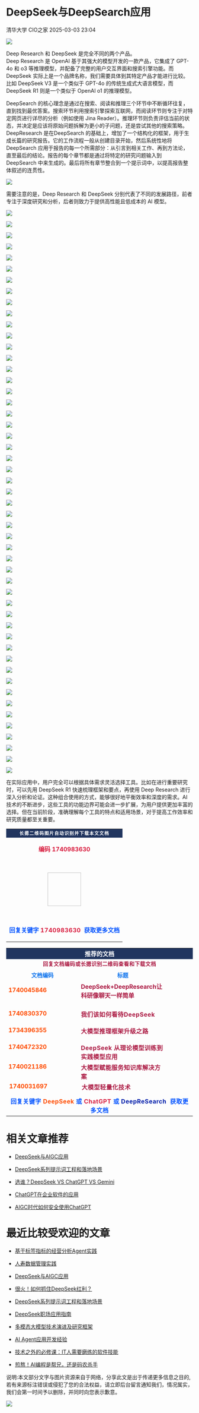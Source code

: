 #  DeepSeek与DeepSearch应用   
清华大学  CIO之家   2025-03-03 23:04  
  
![](https://mmbiz.qpic.cn/sz_mmbiz_gif/z41OKKvYQO5S2StIPI3OlvoNn51rAeyo3caPFK6UQzicZxjSJV6Qq58SIcD6iaoQl9GeRBIGWJJjdiaNMy1hyiabDg/640?wx_fmt=gif&from=appmsg "")  
  
  
Deep Research 和 DeepSeek 是完全不同的两个产品。  
Deep Research 是 OpenAI 基于其强大的模型开发的一款产品，它集成了 GPT-4o 和 o3 等推理模型，并配备了完整的用户交互界面和搜索引擎功能。而 DeepSeek 实际上是一个品牌名称，我们需要具体到其特定产品才能进行比较。比如 DeepSeek V3 是一个类似于 GPT-4o 的传统生成式大语言模型，而 DeepSeek R1 则是一个类似于 OpenAI o1 的推理模型。  
  
DeepSearch 的核心理念是通过在搜索、阅读和推理三个环节中不断循环往复，直到找到最优答案。搜索环节利用搜索引擎探索互联网，而阅读环节则专注于对特定网页进行详尽的分析（例如使用 Jina Reader）。推理环节则负责评估当前的状态，并决定是应该将原始问题拆解为更小的子问题，还是尝试其他的搜索策略。DeepResearch 是在DeepSearch 的基础上，增加了一个结构化的框架，用于生成长篇的研究报告。它的工作流程一般从创建目录开始，然后系统性地将 DeepSearch 应用于报告的每一个所需部分：从引言到相关工作、再到方法论，直至最后的结论。报告的每个章节都是通过将特定的研究问题输入到 DeepSearch 中来生成的。最后将所有章节整合到一个提示词中，以提高报告整体叙述的连贯性。  
  
![](https://mmbiz.qpic.cn/sz_mmbiz_png/z41OKKvYQO797AJAGEXsibEP1UFibn9kNCiaSSNpoibFpybLRl7DB4tLNsHp4iaGiaduuwBPwl6iaicYxb7r3YjyricaLLA/640?wx_fmt=png&from=appmsg "")  
  
  
需要注意的是，Deep Research 和 DeepSeek 分别代表了不同的发展路径，前者专注于深度研究和分析，后者则致力于提供高性能且低成本的 AI 模型。  
  
![](https://mmbiz.qpic.cn/sz_mmbiz_png/z41OKKvYQO797AJAGEXsibEP1UFibn9kNCvxV0sibWOjZGEiaVmzmmQqEXTLouiaGHEgNZEd3kfoYKLHVn5RjW1hk0A/640?wx_fmt=png&from=appmsg "")  
  
![](https://mmbiz.qpic.cn/sz_mmbiz_png/z41OKKvYQO797AJAGEXsibEP1UFibn9kNCXwGfIia9T9f73iag4KVZWgxBEQRpp73TB9SHYvlXmvcm3RyJPKxBKSRw/640?wx_fmt=png&from=appmsg "")  
  
![](https://mmbiz.qpic.cn/sz_mmbiz_png/z41OKKvYQO797AJAGEXsibEP1UFibn9kNCJU6iaQZlD8FY11E0m2gviaQRSW14DR2WKBEk4kicmUXCmNbLRl5tBUibRA/640?wx_fmt=png&from=appmsg "")  
  
![](https://mmbiz.qpic.cn/sz_mmbiz_png/z41OKKvYQO797AJAGEXsibEP1UFibn9kNCCZWHPwcRCO8iaroan7E7iaY8Se2d70AqlJ5JW88fKRpzuGHtFTh6ibtIw/640?wx_fmt=png&from=appmsg "")  
  
![](https://mmbiz.qpic.cn/sz_mmbiz_png/z41OKKvYQO797AJAGEXsibEP1UFibn9kNCGNRBseej7efOufFa7cpVqkERcnZvxJ0Molg4icsrUJRPggtQ7ckjffQ/640?wx_fmt=png&from=appmsg "")  
  
  
![](https://mmbiz.qpic.cn/sz_mmbiz_png/z41OKKvYQO797AJAGEXsibEP1UFibn9kNCXu7T6Ah94Qcf6IqJbePwMoRBzOJJBCGibZgxje4vnaaX9u55QHy58tQ/640?wx_fmt=png&from=appmsg "")  
  
![](https://mmbiz.qpic.cn/sz_mmbiz_png/z41OKKvYQO797AJAGEXsibEP1UFibn9kNCrWAK3jZyAyr7ia9sVibZRuticljoUpt1l7XRriaZdicjeAJOIj2htBibZSVA/640?wx_fmt=png&from=appmsg "")  
  
![](https://mmbiz.qpic.cn/sz_mmbiz_png/z41OKKvYQO797AJAGEXsibEP1UFibn9kNCECEqoyg1uXO4wvk4KtHtZH6dKo8LoZedD9RibAYicLUEQoiaaO48DLtDA/640?wx_fmt=png&from=appmsg "")  
  
![](https://mmbiz.qpic.cn/sz_mmbiz_png/z41OKKvYQO797AJAGEXsibEP1UFibn9kNCG1pyfibKXw3aGg590MU16OTIdBGNVjEHqjD3IdaibaNgQtOlQe5n0s3Q/640?wx_fmt=png&from=appmsg "")  
  
![](https://mmbiz.qpic.cn/sz_mmbiz_png/z41OKKvYQO797AJAGEXsibEP1UFibn9kNCVzu1ApDzOzeic5Fk7icGjrNHkkzhcRpVzP6vN1zppRqJDSOQYtYwv0Vw/640?wx_fmt=png&from=appmsg "")  
  
![](https://mmbiz.qpic.cn/sz_mmbiz_png/z41OKKvYQO797AJAGEXsibEP1UFibn9kNCBw3O0FmISficqtod3QEweTaum3FTohibWGYMXfgiahobXxO0SzmrAEw9Q/640?wx_fmt=png&from=appmsg "")  
  
![](https://mmbiz.qpic.cn/sz_mmbiz_png/z41OKKvYQO797AJAGEXsibEP1UFibn9kNCm7xd5JOFEhCXpQouIrMjX1dia4VjSJ9rtOF0XaeCUdZxFTUpcPn0nGw/640?wx_fmt=png&from=appmsg "")  
  
![](https://mmbiz.qpic.cn/sz_mmbiz_png/z41OKKvYQO797AJAGEXsibEP1UFibn9kNCFZXcHiavPRwbSbotl7F2pHCTQbZZ1quxTvDMs8vVylhVBq65XhDoh2Q/640?wx_fmt=png&from=appmsg "")  
  
  
![](https://mmbiz.qpic.cn/sz_mmbiz_png/z41OKKvYQO797AJAGEXsibEP1UFibn9kNCL3w3WnMvvzsMjcxkZknUwsYI0oBAtGSANEX56r4VTQWapia5g6uLUUQ/640?wx_fmt=png&from=appmsg "")  
  
![](https://mmbiz.qpic.cn/sz_mmbiz_png/z41OKKvYQO797AJAGEXsibEP1UFibn9kNCXkhhzx3AeMPzfaMcsGicAavndm25RVFqbBxep6FrFib2uRiaNSCJ4JInA/640?wx_fmt=png&from=appmsg "")  
  
![](https://mmbiz.qpic.cn/sz_mmbiz_png/z41OKKvYQO797AJAGEXsibEP1UFibn9kNCtYq0bSVFmsrmFC6xZvuVHzcxGYw0IMYliajT01eLVTyYzt8xThgUEicw/640?wx_fmt=png&from=appmsg "")  
  
![](https://mmbiz.qpic.cn/sz_mmbiz_png/z41OKKvYQO797AJAGEXsibEP1UFibn9kNCJibIfoZVlA5mC8lG2miaztwKL5nekcuBImY8fBJeab1uIgINEtyO5oyQ/640?wx_fmt=png&from=appmsg "")  
  
![](https://mmbiz.qpic.cn/sz_mmbiz_png/z41OKKvYQO797AJAGEXsibEP1UFibn9kNCyrwlicumUgo6pwzZhelnf3Qw7lSfSgKt1lZTUYmYlGSlUJHe5hYb4Ig/640?wx_fmt=png&from=appmsg "")  
  
![](https://mmbiz.qpic.cn/sz_mmbiz_png/z41OKKvYQO797AJAGEXsibEP1UFibn9kNCg7l2ic4ky15tQeicvNPzOmClibHOHA8zicCHJJwxjI97lEaoOW7uicHgJfg/640?wx_fmt=png&from=appmsg "")  
  
  
![](https://mmbiz.qpic.cn/sz_mmbiz_png/z41OKKvYQO797AJAGEXsibEP1UFibn9kNCcc2A9x0CLLuOwQqCyzX708EOJLT5ZXibuxBIswT0qqvGelstwYFib9sQ/640?wx_fmt=png&from=appmsg "")  
  
![](https://mmbiz.qpic.cn/sz_mmbiz_png/z41OKKvYQO797AJAGEXsibEP1UFibn9kNC6jhuhicjEOy3d5dcOIeazdcib7VOwO4amXYmfFJCpfxxFnZZaicQbMoPQ/640?wx_fmt=png&from=appmsg "")  
  
![](https://mmbiz.qpic.cn/sz_mmbiz_png/z41OKKvYQO797AJAGEXsibEP1UFibn9kNC9xP4eZnw4eR519zeKcibzV3diatYEmN1yMLSsKhEITJXPADm2HpCkRqQ/640?wx_fmt=png&from=appmsg "")  
  
![](https://mmbiz.qpic.cn/sz_mmbiz_png/z41OKKvYQO797AJAGEXsibEP1UFibn9kNCko1UXN2ZBicm88wKL4qOGTbmu98nnvqoicuS9hfc7Zu7vSXSJVGEcdpg/640?wx_fmt=png&from=appmsg "")  
  
![](https://mmbiz.qpic.cn/sz_mmbiz_png/z41OKKvYQO797AJAGEXsibEP1UFibn9kNC49J4CU08GnAaA46t1chNV8wTW6ZecYavm67anGUFtib3oUh7XUkftLQ/640?wx_fmt=png&from=appmsg "")  
  
![](https://mmbiz.qpic.cn/sz_mmbiz_png/z41OKKvYQO797AJAGEXsibEP1UFibn9kNCY84iciaFH56ibc8CpQAVSmRzdpccoM5NSkLX5Zia5yeppbwTL4Nn8icqicPQ/640?wx_fmt=png&from=appmsg "")  
  
![](https://mmbiz.qpic.cn/sz_mmbiz_png/z41OKKvYQO797AJAGEXsibEP1UFibn9kNCU17db0e9NN1p3S7P3pVuIKAKS1ydagWjaUdvoSI0D1Ry6F4U3iahAfQ/640?wx_fmt=png&from=appmsg "")  
  
![](https://mmbiz.qpic.cn/sz_mmbiz_png/z41OKKvYQO797AJAGEXsibEP1UFibn9kNCMKWtBe7BUwYrrgibsv4ibcwGHHOic3piaxm7yZCkZpxPt6yiayNCgt8tUrw/640?wx_fmt=png&from=appmsg "")  
  
![](https://mmbiz.qpic.cn/sz_mmbiz_png/z41OKKvYQO797AJAGEXsibEP1UFibn9kNCoMT5l8uSVJvVbV1MibXM32AMR6KV7NqUy8FQxwSzKODicg50jT7p419g/640?wx_fmt=png&from=appmsg "")  
  
![](https://mmbiz.qpic.cn/sz_mmbiz_png/z41OKKvYQO797AJAGEXsibEP1UFibn9kNCFEzPLV6Z9Z0zTeuKH734WnGgnLibbuT9VZJlpSYKQ45HcLB7oM47f7g/640?wx_fmt=png&from=appmsg "")  
  
![](https://mmbiz.qpic.cn/sz_mmbiz_png/z41OKKvYQO797AJAGEXsibEP1UFibn9kNCcMmIjn57RHSfBnOy347RoZmZMGqUeyVdhknHDj19BbKicic9VcFJqTsA/640?wx_fmt=png&from=appmsg "")  
  
![](https://mmbiz.qpic.cn/sz_mmbiz_png/z41OKKvYQO797AJAGEXsibEP1UFibn9kNCiaicrOvDTUsic9OXQY0I7UrXAZLaVVOdqppSVRDiayiaRFmicicTF8RAAsGuA/640?wx_fmt=png&from=appmsg "")  
  
![](https://mmbiz.qpic.cn/sz_mmbiz_png/z41OKKvYQO797AJAGEXsibEP1UFibn9kNCFYJ1vjg8lSDCW6esna2eGqN3qUE2INAsSibSFRclPlk70YqHjr0BHGA/640?wx_fmt=png&from=appmsg "")  
  
![](https://mmbiz.qpic.cn/sz_mmbiz_png/z41OKKvYQO797AJAGEXsibEP1UFibn9kNCwPt6icewvfhq1asMVqNsj8FmQXLgyc1vqNyzvGicZA8IX0OmERBXic0sQ/640?wx_fmt=png&from=appmsg "")  
  
![](https://mmbiz.qpic.cn/sz_mmbiz_png/z41OKKvYQO797AJAGEXsibEP1UFibn9kNCcbHhvndvibHR1L6NBf165gsX6oiaIibgm5PzWFicj1QF4sibFB1w5xiaULtg/640?wx_fmt=png&from=appmsg "")  
  
![](https://mmbiz.qpic.cn/sz_mmbiz_png/z41OKKvYQO797AJAGEXsibEP1UFibn9kNCnI9HCLuYInQiap91uPfuTrKkzC7VaffpPXg6M8Gdnl8r58eswWJEvLw/640?wx_fmt=png&from=appmsg "")  
  
![](https://mmbiz.qpic.cn/sz_mmbiz_png/z41OKKvYQO797AJAGEXsibEP1UFibn9kNCficF0K6D8tbeYC3qqwCMn6dj1pvia4dicjVg6QzOruPgL0BLOwWSHGsbg/640?wx_fmt=png&from=appmsg "")  
  
![](https://mmbiz.qpic.cn/sz_mmbiz_png/z41OKKvYQO797AJAGEXsibEP1UFibn9kNCfgooyic28j4s55ibQsnJAp8ILcnpnY4K6iaX3D0xWdia75zJHXcIN9ClIA/640?wx_fmt=png&from=appmsg "")  
  
![](https://mmbiz.qpic.cn/sz_mmbiz_png/z41OKKvYQO797AJAGEXsibEP1UFibn9kNCUTmKKkh9QcEUDwicSPazddgsljpf3uA3sc2hF5yLNFmGpEA90ofacoA/640?wx_fmt=png&from=appmsg "")  
  
![](https://mmbiz.qpic.cn/sz_mmbiz_png/z41OKKvYQO797AJAGEXsibEP1UFibn9kNCqrBdaVPu4v0pFFfcpsfqganfsqtV2V8qY0axxtdOOog52RUYOJ6TZw/640?wx_fmt=png&from=appmsg "")  
  
![](https://mmbiz.qpic.cn/sz_mmbiz_png/z41OKKvYQO797AJAGEXsibEP1UFibn9kNCSG5TJs6nXyvB4HZRW9FFT86td6BveBn0ANx2WE8XkctHepm2cHDS2Q/640?wx_fmt=png&from=appmsg "")  
  
![](https://mmbiz.qpic.cn/sz_mmbiz_png/z41OKKvYQO797AJAGEXsibEP1UFibn9kNCt5AJqyB0lv8J89nXSVA7Y094CyHt5KAn2jW42hgrurEp8OvkBVib4Xg/640?wx_fmt=png&from=appmsg "")  
  
![](https://mmbiz.qpic.cn/sz_mmbiz_png/z41OKKvYQO797AJAGEXsibEP1UFibn9kNCibaAy4Z5Lqy9tSyK70icWExe07njWwVlhh6Fcp5hwz4rluLtpWgPqJqw/640?wx_fmt=png&from=appmsg "")  
  
![](https://mmbiz.qpic.cn/sz_mmbiz_png/z41OKKvYQO797AJAGEXsibEP1UFibn9kNCpxpIJJNhktqiaVkuOCcvXhjFs8nfca0J1cKlF1ZEVJyibEXR61c6Qp5w/640?wx_fmt=png&from=appmsg "")  
  
![](https://mmbiz.qpic.cn/sz_mmbiz_png/z41OKKvYQO797AJAGEXsibEP1UFibn9kNCCyr8Kr7wJHlORIkLWDpt38p6dOLftMqRM5hMyWTuBNF3IT0UOBgmLA/640?wx_fmt=png&from=appmsg "")  
  
![](https://mmbiz.qpic.cn/sz_mmbiz_png/z41OKKvYQO797AJAGEXsibEP1UFibn9kNCWuZKMHVSzF9EEPa1touZlVsWvNibMoOiaIkr5hicas7Ik69ibFrDG2rnHg/640?wx_fmt=png&from=appmsg "")  
  
![](https://mmbiz.qpic.cn/sz_mmbiz_png/z41OKKvYQO797AJAGEXsibEP1UFibn9kNCkdCNbBeNibDhHRD1hoyGhWlbeHrrJAEN9cM2WVnAcQ9vcq9yu1CRf6w/640?wx_fmt=png&from=appmsg "")  
  
![](https://mmbiz.qpic.cn/sz_mmbiz_png/z41OKKvYQO797AJAGEXsibEP1UFibn9kNCAnu9IegLaQEA1GXNMyGRZZaGplGDp6M6SmunNKZpQlgXX3VoicRz2Xg/640?wx_fmt=png&from=appmsg "")  
  
![](https://mmbiz.qpic.cn/sz_mmbiz_png/z41OKKvYQO797AJAGEXsibEP1UFibn9kNCzciakpd7ExEt3uOkIohVic3jJUpn4CFjPM68ykt9gZKtJicCgsYcHfwjQ/640?wx_fmt=png&from=appmsg "")  
  
  
![](https://mmbiz.qpic.cn/sz_mmbiz_png/z41OKKvYQO797AJAGEXsibEP1UFibn9kNCdoLJSRk31gdWm5BIzhVnQhnKgEhB61X3VcFs8AqYeHohEdUgkmPpXw/640?wx_fmt=png&from=appmsg "")  
  
![](https://mmbiz.qpic.cn/sz_mmbiz_png/z41OKKvYQO797AJAGEXsibEP1UFibn9kNCVtx4zgX2xA9bh473m6TeZx2kjkvwKMhvdaIKtZUGmJu3icsmoScuvoA/640?wx_fmt=png&from=appmsg "")  
  
![](https://mmbiz.qpic.cn/sz_mmbiz_png/z41OKKvYQO797AJAGEXsibEP1UFibn9kNCIzh2WHuca6HWTEr4ibEiaIb6H3VpmuyicEAvfpibqxVuwibIGyCciaNwtXKw/640?wx_fmt=png&from=appmsg "")  
  
  
  
在实际应用中，用户完全可以根据具体需求灵活选择工具。比如在进行重要研究时，可以先用 DeepSeek R1 快速梳理框架和要点，再使用 Deep Research 进行深入分析和论证。这种组合使用的方式，能够很好地平衡效率和深度的需求。AI 技术的不断进步，这些工具的功能边界可能会进一步扩展，为用户提供更加丰富的选择。但在当前阶段，准确理解每个工具的特点和适用场景，对于提高工作效率和研究质量都至关重要。  
  
<table><tbody style="-webkit-tap-highlight-color: transparent;outline: 0px;"><tr style="-webkit-tap-highlight-color: transparent;outline: 0px;"><td valign="top" rowspan="1" colspan="3" align="center" style="-webkit-tap-highlight-color: transparent;outline: 0px;word-break: break-all;hyphens: auto;background-color: rgb(33, 53, 95);"><span style="-webkit-tap-highlight-color: transparent;outline: 0px;font-size: 15px;color: rgb(255, 255, 255);"><strong style="-webkit-tap-highlight-color: transparent;outline: 0px;font-size: 12px;letter-spacing: 1.5px;font-family: -apple-system-font, BlinkMacSystemFont, &#34;Helvetica Neue&#34;, &#34;PingFang SC&#34;, &#34;Hiragino Sans GB&#34;, &#34;Microsoft YaHei UI&#34;, &#34;Microsoft YaHei&#34;, Arial, sans-serif;"><strong style="-webkit-tap-highlight-color: transparent;outline: 0px;">长摁</strong>二维码图片自动识别并下载本文文档</strong></span></td></tr><tr style="-webkit-tap-highlight-color: transparent;outline: 0px;"><td valign="top" rowspan="1" colspan="3" align="center" style="-webkit-tap-highlight-color: transparent;outline: 0px;word-break: break-all;hyphens: auto;"><p style="-webkit-tap-highlight-color: transparent;outline: 0px;"><span style="-webkit-tap-highlight-color: transparent;outline: 0px;font-size: 16px;color: rgb(217, 33, 66);"><strong style="-webkit-tap-highlight-color: transparent;outline: 0px;">编码 1740983630</strong></span></p><p style="-webkit-tap-highlight-color: transparent;outline: 0px;"><br style="-webkit-tap-highlight-color: transparent;outline: 0px;"/></p><p style="text-align: center;"><img class="rich_pages wxw-img" data-galleryid="" data-imgfileid="507739960" data-ratio="1" data-s="300,640" data-src="https://mmbiz.qpic.cn/sz_mmbiz_png/z41OKKvYQO797AJAGEXsibEP1UFibn9kNCy7EggBk7FaKCeMjAiaT2wkrvico3sORJ0zK82WyB3DMeLh4Y2wXjiah2A/640?wx_fmt=png&amp;from=appmsg" data-type="png" data-w="197" style="width: 90px;height: 90px;"/></p><p style="text-align: center;"><br/></p><p style="-webkit-tap-highlight-color: transparent;outline: 0px;"><span style="-webkit-tap-highlight-color: transparent;outline: 0px;font-size: 16px;color: rgb(0, 82, 255);"><strong style="-webkit-tap-highlight-color: transparent;outline: 0px;">回复关键字 </strong></span><span style="-webkit-tap-highlight-color: transparent;outline: 0px;font-size: 16px;color: rgb(217, 33, 66);"><strong style="-webkit-tap-highlight-color: transparent;outline: 0px;"><strong style="color: rgb(217, 33, 66);font-size: 16px;letter-spacing: 0.578px;text-align: -webkit-center;-webkit-tap-highlight-color: transparent;outline: 0px;">1740983630</strong></strong></span><span style="-webkit-tap-highlight-color: transparent;outline: 0px;font-size: 16px;color: rgb(0, 82, 255);"><strong style="-webkit-tap-highlight-color: transparent;outline: 0px;">  获取更多文档</strong></span></p></td></tr></tbody></table>  
  
<table><tbody align="center"><tr data-bgless="" data-bglessp="30%" style="color:#0b7aff;font-size:12px;"><td colspan="3" height="30" align="center" style="border-color: rgb(214, 214, 214);background-color: rgb(33, 53, 95);"><span style="font-size: 16px;color: rgb(255, 255, 255);"><strong>推荐的文档<span style="display: none;line-height: 0px;">‍</span></strong></span><span style="display: none;line-height: 0px;">‍</span></td></tr><tr><td align="center" colspan="3" rowspan="1" style="border-left-color: rgb(214, 214, 214);border-top-color: rgb(214, 214, 214);"><strong style="letter-spacing: 0.578px;text-align: -webkit-center;"><span style="font-size: 14px;color: rgb(171, 25, 66);">回复文档编码或长摁识别二维码查看和下载文档</span></strong><br/></td></tr><tr style="color:#0d73ed;font-size:14px;"><td height="33" align="center" style="border-color: rgb(214, 214, 214);" width="240"><span style="font-size:15px;"><strong>文档编码</strong></span></td><td align="center" style="border-color: rgb(214, 214, 214);" width="240"><span style="font-size:15px;"><strong>标题<span style="display: none;line-height: 0px;">‍</span></strong></span></td><td align="center" style="border-color: rgb(214, 214, 214);" width="97"><br/></td></tr><tr data-bgless="lighten" data-bglessp="30%" style="border-color: rgb(214, 214, 214);color: rgb(13, 115, 237);font-size: 12px;margin-bottom: 0px;"><td height="45" align="left" style="border-color: rgb(214, 214, 214);color: rgb(13, 115, 237);font-size: 12px;margin-bottom: 0px;" width="240" valign="top"><p style="border-color: rgb(214, 214, 214);color: rgb(13, 115, 237);font-size: 12px;margin-bottom: 0px;"><strong><span style="font-size: 16px;color: rgb(255, 76, 0);">1740045846</span></strong></p><p><br/></p></td><td align="left" style="border-color: rgb(214, 214, 214);color: rgb(86, 89, 93);" width="240" valign="top"><span style="font-size: 16px;color: rgb(171, 25, 66);"><strong>DeepSeek+DeepResearch让科研像聊天一样简单</strong></span></td><td align="center" style="border-color: rgb(214, 214, 214);color: rgb(86, 89, 93);" width="97"><p style="text-align: center;"><img class="rich_pages wxw-img" data-galleryid="" data-imgfileid="507739959" data-ratio="1" data-s="300,640" data-src="https://mmbiz.qpic.cn/sz_mmbiz_png/z41OKKvYQO797AJAGEXsibEP1UFibn9kNC7I2XUhCjiaroNNmEPYGBHMicKBlNUHYOud3b2jSWEicJW0OpJ0jaMPUKA/640?wx_fmt=png&amp;from=appmsg" data-type="png" data-w="197" style=""/></p></td></tr><tr data-bgless="lighten" data-bglessp="30%" style="font-size:12px;"><td height="45" align="left" style="border-color: rgb(214, 214, 214);color: rgb(13, 115, 237);" width="240" valign="top"><strong><span style="font-size: 16px;color: rgb(255, 76, 0);">1740830370</span></strong></td><td align="left" style="border-color: rgb(214, 214, 214);color: rgb(86, 89, 93);" width="240" valign="top"><strong style="color: rgb(171, 25, 66);font-size: 16px;letter-spacing: 0.578px;text-align: -webkit-left;">我们该如何看待DeepSeek</strong></td><td align="center" style="border-color: rgb(214, 214, 214);color: rgb(86, 89, 93);" width="97"><p style="text-align: center;"><img class="rich_pages wxw-img" data-galleryid="" data-imgfileid="507739958" data-ratio="1" data-s="300,640" data-src="https://mmbiz.qpic.cn/sz_mmbiz_png/z41OKKvYQO797AJAGEXsibEP1UFibn9kNC0x5ZkHfbw5Z5x1JJJZYhtUSNCib674Er3BS3pW6aKUKPxbBZ1MyibW1Q/640?wx_fmt=png&amp;from=appmsg" data-type="png" data-w="197" style=""/></p></td></tr><tr data-bgless="lighten" data-bglessp="30%" style="font-size:12px;"><td height="45" align="left" style="border-color: rgb(214, 214, 214);color: rgb(13, 115, 237);" width="240" valign="top"><strong><span style="font-size: 16px;color: rgb(255, 76, 0);">1734396355</span></strong></td><td align="left" style="border-color: rgb(214, 214, 214);color: rgb(86, 89, 93);" width="240" valign="top"><strong style="color: rgb(171, 25, 66);font-size: 16px;letter-spacing: 0.578px;text-align: -webkit-left;">大模型推理框架升级之路</strong></td><td align="center" style="border-color: rgb(214, 214, 214);color: rgb(86, 89, 93);" width="97"><p style="text-align: center;"><img class="rich_pages wxw-img" data-galleryid="" data-imgfileid="507739957" data-ratio="1" data-s="300,640" data-src="https://mmbiz.qpic.cn/sz_mmbiz_png/z41OKKvYQO797AJAGEXsibEP1UFibn9kNC51eTLB5Pib1DKSyc1Tpy2wHg8r9zHE6c3fibDTibtiazxlXI3neaENS2Ag/640?wx_fmt=png&amp;from=appmsg" data-type="png" data-w="197" style=""/></p></td></tr><tr data-bgless="lighten" data-bglessp="30%" style="font-size:12px;"><td height="45" align="left" style="border-color: rgb(214, 214, 214);color: rgb(13, 115, 237);" width="240" valign="top"><strong><span style="font-size: 16px;color: rgb(255, 76, 0);">1740472320</span></strong></td><td align="left" style="border-color: rgb(214, 214, 214);color: rgb(86, 89, 93);" width="240" valign="top"><strong style="color: rgb(171, 25, 66);font-size: 16px;letter-spacing: 0.578px;text-align: -webkit-left;">DeepSeek 从理论模型训练到实践模型应用</strong></td><td align="center" style="border-color: rgb(214, 214, 214);color: rgb(86, 89, 93);" width="97"><p style="text-align: center;"><img class="rich_pages wxw-img" data-galleryid="" data-imgfileid="507739961" data-ratio="1" data-s="300,640" data-src="https://mmbiz.qpic.cn/sz_mmbiz_png/z41OKKvYQO797AJAGEXsibEP1UFibn9kNC7I2XUhCjiaroNNmEPYGBHMicKBlNUHYOud3b2jSWEicJW0OpJ0jaMPUKA/640?wx_fmt=png&amp;from=appmsg" data-type="png" data-w="197" style=""/></p></td></tr><tr data-bgless="lighten" data-bglessp="30%" style="font-size:12px;"><td height="45" align="left" style="border-color: rgb(214, 214, 214);color: rgb(13, 115, 237);" width="240" valign="top"><strong><span style="font-size: 16px;color: rgb(255, 76, 0);">1740021186</span></strong></td><td align="left" style="border-color: rgb(214, 214, 214);color: rgb(86, 89, 93);" width="240" valign="top"><strong style="color: rgb(171, 25, 66);font-size: 16px;letter-spacing: 0.578px;text-align: -webkit-left;">大模型赋能服务知识库解决方案</strong></td><td align="center" style="border-color: rgb(214, 214, 214);color: rgb(86, 89, 93);" width="97"><p style="text-align: center;"><img class="rich_pages wxw-img" data-galleryid="" data-imgfileid="507739962" data-ratio="1" data-s="300,640" data-src="https://mmbiz.qpic.cn/sz_mmbiz_png/z41OKKvYQO797AJAGEXsibEP1UFibn9kNCaExXGbaIfLXVyJNwymz7NsZ66d2S3H1Waxm5LymIbbFQ8VN5RSWicBg/640?wx_fmt=png&amp;from=appmsg" data-type="png" data-w="197" style=""/></p></td></tr><tr><td width="240" valign="top" align="left" style="border-color: rgb(214, 214, 214);color: rgb(13, 115, 237);"><strong><span style="font-size: 16px;color: rgb(255, 76, 0);">1740031697</span></strong></td><td width="240" valign="top" align="left" style="border-color: rgb(214, 214, 214);color: rgb(86, 89, 93);"><strong style="color: rgb(171, 25, 66);font-size: 16px;letter-spacing: 0.578px;text-align: -webkit-left;">大模型轻量化技术</strong></td><td width="97" align="center" style="border-color: rgb(214, 214, 214);color: rgb(86, 89, 93);"><p style="text-align: center;"><img class="rich_pages wxw-img" data-galleryid="" data-imgfileid="507739963" data-ratio="1" data-s="300,640" data-src="https://mmbiz.qpic.cn/sz_mmbiz_png/z41OKKvYQO797AJAGEXsibEP1UFibn9kNCllHh1gPUrB5cicT0icHAnkW4iaA9I4hjxibqqSeVpH2OXribL0XyHWQibOIw/640?wx_fmt=png&amp;from=appmsg" data-type="png" data-w="197" style=""/></p></td></tr><tr><td align="center" colspan="3" rowspan="1" style="border-left-color: rgb(214, 214, 214);border-top-color: rgb(214, 214, 214);"><span style="letter-spacing: 0.578px;text-align: -webkit-center;-webkit-tap-highlight-color: transparent;outline: 0px;font-size: 16px;"><strong style="-webkit-tap-highlight-color: transparent;outline: 0px;"><span style="color:#0052ff;">回复关键字 </span></strong></span><span style="letter-spacing: 0.578px;text-align: -webkit-center;-webkit-tap-highlight-color: transparent;outline: 0px;font-size: 16px;color: rgb(255, 76, 0);"><strong style="-webkit-tap-highlight-color: transparent;outline: 0px;">DeepSeek </strong></span><span style="letter-spacing: 0.578px;text-align: -webkit-center;-webkit-tap-highlight-color: transparent;outline: 0px;font-size: 16px;"><strong style="-webkit-tap-highlight-color: transparent;outline: 0px;"><span style="color:#0052ff;">或 </span></strong></span><span style="letter-spacing: 0.578px;text-align: -webkit-center;-webkit-tap-highlight-color: transparent;outline: 0px;font-size: 16px;color: rgb(217, 33, 66);"><strong style="-webkit-tap-highlight-color: transparent;outline: 0px;">ChatGPT </strong></span><span style="letter-spacing: 0.578px;text-align: -webkit-center;-webkit-tap-highlight-color: transparent;outline: 0px;font-size: 16px;"><strong style="-webkit-tap-highlight-color: transparent;outline: 0px;"><span style="color:#0052ff;">或 </span></strong></span><span style="letter-spacing: 0.578px;text-align: -webkit-center;-webkit-tap-highlight-color: transparent;outline: 0px;font-size: 16px;color: rgb(2, 30, 170);"><strong style="-webkit-tap-highlight-color: transparent;outline: 0px;">DeepReSearch  </strong></span><span style="letter-spacing: 0.578px;text-align: -webkit-center;-webkit-tap-highlight-color: transparent;outline: 0px;font-size: 16px;color: rgb(0, 82, 255);"><strong style="-webkit-tap-highlight-color: transparent;outline: 0px;">获取更多文档</strong></span></td></tr></tbody></table>  
  
# 相关文章推荐  
  
- [DeepSeek与AIGC应用](https://mp.weixin.qq.com/s?__biz=MjM5NTk5Mjc4Mg==&mid=2655223448&idx=1&sn=a12aeddc551e93c6163df216bda485fe&scene=21#wechat_redirect)  
  
  
- [DeepSeek系列提示词工程和落地场景](https://mp.weixin.qq.com/s?__biz=MjM5NTk5Mjc4Mg==&mid=2655223349&idx=1&sn=599fae6bf4e44f0b0fe66ffcd2417b59&scene=21#wechat_redirect)  
  
  
- [选谁？DeepSeek VS ChatGPT VS Gemini](https://mp.weixin.qq.com/s?__biz=MjM5NTk5Mjc4Mg==&mid=2655222792&idx=1&sn=6236e675cabd3405d1e0e7227c0d964a&scene=21#wechat_redirect)  
  
  
- [ChatGPT在企业软件的应用](https://mp.weixin.qq.com/s?__biz=MjM5NTk5Mjc4Mg==&mid=2655202006&idx=1&sn=ec298d525694e8a2ee7ce8ccdf28a3e0&scene=21#wechat_redirect)  
  
  
- [AIGC时代如何安全使用ChatGPT](https://mp.weixin.qq.com/s?__biz=MjM5NTk5Mjc4Mg==&mid=2655197368&idx=1&sn=0c336022416013c45ac35d75ffe52875&scene=21#wechat_redirect)  
  
  
  
# 最近比较受欢迎的文章  
  
- [基于标签指标的经营分析Agent实践](https://mp.weixin.qq.com/s?__biz=MjM5NTk5Mjc4Mg==&mid=2655223539&idx=1&sn=64a689a3f75f7149f308eed41659b5a8&scene=21#wechat_redirect)  
  
  
- [人寿数据管理实践](https://mp.weixin.qq.com/s?__biz=MjM5NTk5Mjc4Mg==&mid=2655223492&idx=1&sn=752151b055a364afaac42611e01560c5&scene=21#wechat_redirect)  
  
  
- [DeepSeek与AIGC应用](https://mp.weixin.qq.com/s?__biz=MjM5NTk5Mjc4Mg==&mid=2655223448&idx=1&sn=a12aeddc551e93c6163df216bda485fe&scene=21#wechat_redirect)  
  
  
- [很火！如何抓住DeepSeek红利？](https://mp.weixin.qq.com/s?__biz=MjM5NTk5Mjc4Mg==&mid=2655223254&idx=1&sn=ae2670d0e0126c5eb114a782c16e7db0&scene=21#wechat_redirect)  
  
  
- [DeepSeek系列提示词工程和落地场景](https://mp.weixin.qq.com/s?__biz=MjM5NTk5Mjc4Mg==&mid=2655223349&idx=1&sn=599fae6bf4e44f0b0fe66ffcd2417b59&scene=21#wechat_redirect)  
  
  
- [DeepSeek职场应用指南](https://mp.weixin.qq.com/s?__biz=MjM5NTk5Mjc4Mg==&mid=2655223159&idx=1&sn=db900efe3de13733ebbe2c03c4571343&scene=21#wechat_redirect)  
  
  
- [多模态大模型技术演进及研究框架](https://mp.weixin.qq.com/s?__biz=MjM5NTk5Mjc4Mg==&mid=2655223107&idx=1&sn=5bd45b2f621bc8f3c38e8967f1e35d2b&scene=21#wechat_redirect)  
  
  
- [AI Agent应用开发经验](https://mp.weixin.qq.com/s?__biz=MjM5NTk5Mjc4Mg==&mid=2655223041&idx=1&sn=e71ba97695360b9f8e77b4608b611452&scene=21#wechat_redirect)  
  
  
- [技术之外的必修课：IT人需要磨练的软件技能](https://mp.weixin.qq.com/s?__biz=MjM5NTk5Mjc4Mg==&mid=2655222977&idx=1&sn=ce72565bf8795e64733688559297101b&scene=21#wechat_redirect)  
  
  
- [煎熬！AI编程是帮兄，还是码农杀手](https://mp.weixin.qq.com/s?__biz=MjM5NTk5Mjc4Mg==&mid=2655222970&idx=1&sn=1224b42143d372e6f15efc544ebb90a0&scene=21#wechat_redirect)  
  
  
说明:本文部分文字与图片资源来自于网络，分享此文是出于传递更多信息之目的,若有来源标注错误或侵犯了您的合法权益，请立即后台留言通知我们，情况属实，我们会第一时间予以删除，并同时向您表示歉意。  
  
![](https://mmbiz.qpic.cn/sz_mmbiz_png/z41OKKvYQO4WoHPFYib8Su33p6xoqclzUjOMGk5C543YCJwCIpdHwZzO9p6uGLiaToKP399YGd8gzBmBtrpBFDdg/640?wx_fmt=png&from=appmsg "")  
  
  
